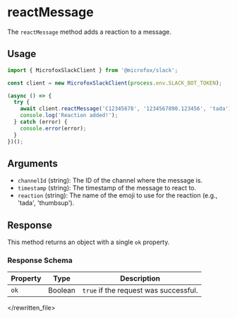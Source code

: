 # reactMessage

The `reactMessage` method adds a reaction to a message.

## Usage

```typescript
import { MicrofoxSlackClient } from '@microfox/slack';

const client = new MicrofoxSlackClient(process.env.SLACK_BOT_TOKEN);

(async () => {
  try {
    await client.reactMessage('C12345678', '1234567890.123456', 'tada');
    console.log('Reaction added!');
  } catch (error) {
    console.error(error);
  }
})();
```

## Arguments

-   `channelId` (string): The ID of the channel where the message is.
-   `timestamp` (string): The timestamp of the message to react to.
-   `reaction` (string): The name of the emoji to use for the reaction (e.g., 'tada', 'thumbsup').

## Response

This method returns an object with a single `ok` property.

### Response Schema

| Property | Type    | Description                           |
| -------- | ------- | ------------------------------------- |
| `ok`     | Boolean | `true` if the request was successful. |

</rewritten_file> 